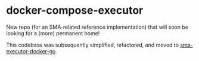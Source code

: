 # docker-compose-executor
New repo (for an SMA-related reference implementation) that will soon be looking for a (more) permanent home!

This codebase was subsequently simplified, refactored, and moved to [sma-executor-docker-go](https://github.com/akramtexas/sma-executor-docker-go).
